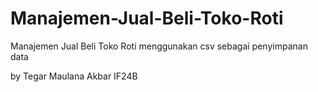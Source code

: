 # Manajemen-Jual-Beli-Toko-Roti
Manajemen Jual Beli Toko Roti menggunakan csv sebagai penyimpanan data 

by Tegar Maulana Akbar IF24B
